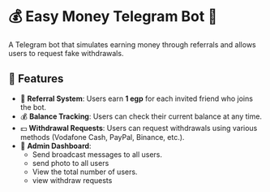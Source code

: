 # 💰 Easy Money Telegram Bot 🤖  

A Telegram bot that simulates earning money through referrals and allows users to request fake withdrawals.  

## 🚀 Features  
- 🎁 **Referral System**: Users earn **1 egp** for each invited friend who joins the bot.  
- 💰 **Balance Tracking**: Users can check their current balance at any time.  
- 💵 **Withdrawal Requests**: Users can request withdrawals using various methods (Vodafone Cash, PayPal, Binance, etc.).  
- 📢 **Admin Dashboard**:  
  - Send broadcast messages to all users.
  - send photo to all users   
  - View the total number of users.
  -  view withdraw requests

